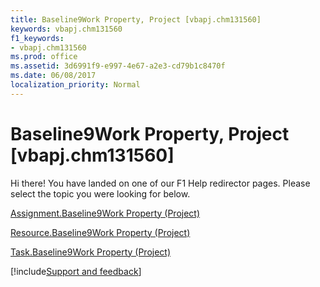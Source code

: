 ```yaml
---
title: Baseline9Work Property, Project [vbapj.chm131560]
keywords: vbapj.chm131560
f1_keywords:
- vbapj.chm131560
ms.prod: office
ms.assetid: 3d6991f9-e997-4e67-a2e3-cd79b1c8470f
ms.date: 06/08/2017
localization_priority: Normal
---
```



# Baseline9Work Property, Project [vbapj.chm131560]

Hi there! You have landed on one of our F1 Help redirector pages. Please select the topic you were looking for below.

[Assignment.Baseline9Work Property (Project)](https://msdn.microsoft.com/library/777a8d7a-d9d4-e0fb-5b5b-2c78302e5fa4%28Office.15%29.aspx)

[Resource.Baseline9Work Property (Project)](https://msdn.microsoft.com/library/3de1f3de-f50c-600c-45c5-ca5be1d53124%28Office.15%29.aspx)

[Task.Baseline9Work Property (Project)](https://msdn.microsoft.com/library/2a67ab07-8d51-df60-0c75-4547a5f63bb0%28Office.15%29.aspx)

[!include[Support and feedback](~/includes/feedback-boilerplate.md)]
